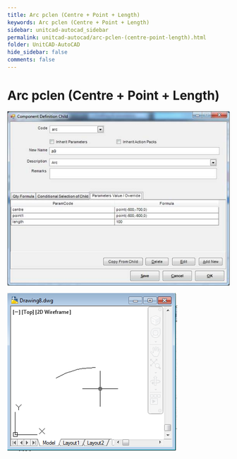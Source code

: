 ```yaml
---
title: Arc pclen (Centre + Point + Length)
keywords: Arc pclen (Centre + Point + Length)
sidebar: unitcad-autocad_sidebar
permalink: unitcad-autocad/arc-pclen-(centre-point-length).html
folder: UnitCAD-AutoCAD
hide_sidebar: false
comments: false
---
```

# Arc pclen (Centre + Point + Length)


![](/images/arc-pclen-comp-def-child.jpg)

![](/images/arc-pclen-drawing8.png)
